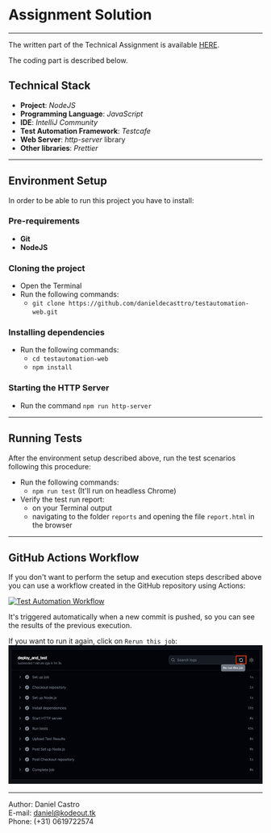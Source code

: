 # **Assignment Solution**

---

The written part of the Technical Assignment is available [HERE](https://docs.google.com/document/d/1jlund0-0aOQ-w86Y-CBkl60mPCtHOZAAULZJ_JsgKKw).

The coding part is described below.

## Technical Stack

- **Project**: _NodeJS_
- **Programming Language**: _JavaScript_
- **IDE**: _IntelliJ Community_
- **Test Automation Framework**: _Testcafe_
- **Web Server**: _http-server_ library
- **Other libraries**: _Prettier_

---

## Environment Setup

In order to be able to run this project you have to install:

### Pre-requirements
- **Git**
- **NodeJS**

### Cloning the project
- Open the Terminal
- Run the following commands:
  - `git clone https://github.com/danieldecasttro/testautomation-web.git`

### Installing dependencies
- Run the following commands:
  - `cd testautomation-web`
  - `npm install`

### Starting the HTTP Server
- Run the command `npm run http-server`

---

## Running Tests

After the environment setup described above, run the test scenarios following this procedure:

- Run the following commands:
  - `npm run test`
    (It'll run on headless Chrome)
- Verify the test run report: 
  - on your Terminal output
  - navigating to the folder `reports` and opening the file `report.html` in the browser

---

## GitHub Actions Workflow

If you don't want to perform the setup and execution steps described above you can use a workflow created in the GitHub repository using Actions:

[![Test Automation Workflow](https://github.com/danieldecasttro/testautomation-web/actions/workflows/testcafe.yml/badge.svg)](https://github.com/danieldecasttro/testautomation-web/actions/workflows/testcafe.yml)

It's triggered automatically when a new commit is pushed, so you can see the results of the previous execution.

If you want to run it again, click on `Rerun this job`:
![img.png](img.png)

---

Author: Daniel Castro<br>
E-mail: [daniel@kodeout.tk](mailto:daniel@kodeout.tk)<br>
Phone: (+31) 0619722574
